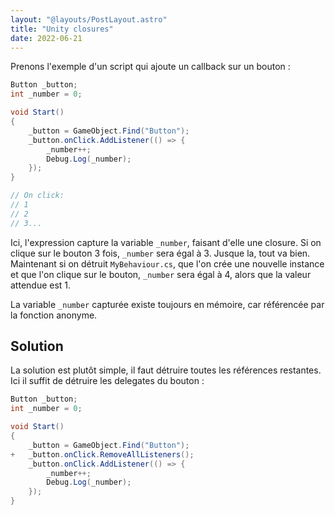 ```yaml
---
layout: "@layouts/PostLayout.astro"
title: "Unity closures"
date: 2022-06-21
---
```


Prenons l'exemple d'un script qui ajoute un callback sur un bouton :

```csharp
Button _button;
int _number = 0;

void Start()
{
    _button = GameObject.Find("Button");
    _button.onClick.AddListener(() => {
        _number++;
        Debug.Log(_number);
    });
}

// On click:
// 1
// 2
// 3...
```

Ici, l'expression capture la variable `_number`, faisant d'elle une closure. Si on clique sur le bouton 3 fois, `_number` sera égal à 3. Jusque la, tout va bien. Maintenant si on détruit `MyBehaviour.cs`, que l'on crée une nouvelle instance et que l'on clique sur le bouton, `_number` sera égal à 4, alors que la valeur attendue est 1.

La variable `_number` capturée existe toujours en mémoire, car référencée par la fonction anonyme.

## Solution

La solution est plutôt simple, il faut détruire toutes les références restantes. Ici il suffit de détruire les delegates du bouton :

```csharp
Button _button;
int _number = 0;

void Start()
{
    _button = GameObject.Find("Button");
+   _button.onClick.RemoveAllListeners();
    _button.onClick.AddListener(() => {
        _number++;
        Debug.Log(_number);
    });
}
```
